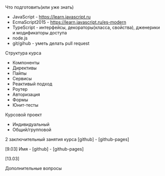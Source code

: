 Что подготовить(или уже знать)
- JavaScript - https://learn.javascript.ru
- EcmaScript2015 - https://learn.javascript.ru/es-modern
- TypeScript - интерфейсы, декораторы(класса, свойства), дженерики и модификаторы доступа
- node.js
- git/gihub - уметь делать pull request

Структура курса
- Компоненты
- Директивы
- Пайпы
- Сервисы
- Реактивый подход
- Роутер
- Авторизация
- Формы
- Юнит-тесты

Курсовой проект
- Индивидуальный
- Общий/групповой

2 заключительный занятия курса [github] - [github-pages]

[9.03]
Имя - [github] - [github-pages]

[13.03]

Дополнительные вопросы
